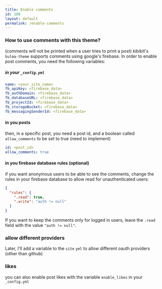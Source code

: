 ```yaml
---
title: Enable comments
id: 100
layout: default
permalink: /enable-comments
---
```



### How to use comments with this theme?

(comments will not be printed when a user tries to print a post)
kibibit's `bulma-theme` supports comments using google's firebase. In order to enable post comments, you need the following variables:

##### in your `_config.yml`

```yml
name: <your_site_name>
fb_apiKey: <firebase_data>
fb_authDomain: <firebase_data>
fb_databaseURL: <firebase_data>
fb_projectId: <firebase_data>
fb_storageBucket: <firebase_data>
fb_messagingSenderId: <firebase_data>
```

#### in you posts

then, in a specific post, you need a post id, and a boolean called `allow_comments` to be set to true (need to implement)
```yml
id: <post_id>
allow_comments: true
```

#### in you firebase database rules (optional)

if you want anonymous users to be able to see the comments, change the rules in your firebase database to allow read for unauthenticated users:
```json
{
  "rules": {
    ".read": true,
    ".write": "auth != null"
  }
}
```
If you want to keep the comments only for logged in users, leave the `.read` field with the value `"auth != null"`.

### allow different providers

Later, I'll add a variable to the `site` `yml` to allow different oauth providers (other than github)

### likes

you can also enable post likes with the variable `enable_likes` in your `_config.yml`

